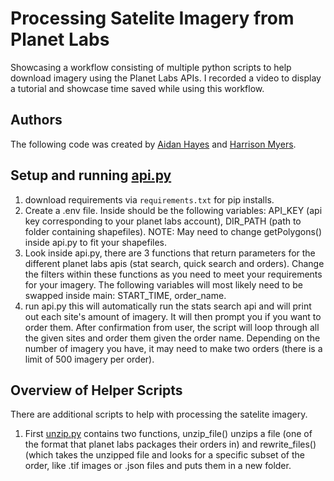 # Processing Satelite Imagery from Planet Labs

Showcasing a workflow consisting of multiple python scripts to help download imagery using the Planet Labs APIs. I recorded a video to display a tutorial and showcase time saved while using this workflow. 

## Authors

The following code was created by [Aidan Hayes](https://github.com/aphayes2025) and [Harrison Myers](). 

## Setup and running [api.py](https://github.com/aphayes2025/workflow-processing-planet-labs/blob/main/api.py)

1. download requirements via `requirements.txt` for pip installs. 
2. Create a .env file. Inside should be the following variables: API_KEY (api key corresponding to your planet labs account), DIR_PATH (path to folder containing shapefiles). NOTE: May need to change getPolygons() inside api.py to fit your shapefiles. 
3. Look inside api.py, there are 3 functions that return parameters for the different planet labs apis (stat search, quick search and orders). Change the filters within these functions as you need to meet your requirements for your imagery. The following variables will most likely need to be swapped inside main: START_TIME, order_name.
4. run api.py this will automatically run the stats search api and will print out each site's amount of imagery. It will then prompt you if you want to order them. After confirmation from user, the script will loop through all the given sites and order them given the order name. Depending on the number of imagery you have, it may need to make two orders (there is a limit of 500 imagery per order). 


## Overview of Helper Scripts
There are additional scripts to help with processing the satelite imagery. 
1. First [unzip.py]() contains two functions, unzip_file() unzips a file (one of the format that planet labs packages their orders in) and rewrite_files() (which takes the unzipped file and looks for a specific subset of the order, like .tif images or .json files and puts them in a new folder.
